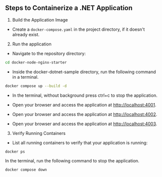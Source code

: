 ## Steps to Containerize a .NET Application

1. Build the Application Image

- Create a `docker-compose.yaml` in the project directory, if it doesn't already exist.

2. Run the application

- Navigate to the repository directory:

```bash
cd docker-node-nginx-starter
```

- Inside the docker-dotnet-sample directory, run the following command in a terminal.

```bash
docker compose up --build -d
```
- In the terminal, without background press ctrl+c to stop the application.

- Open your browser and access the application at [http://localhost:4001](http://localhost:4001).
- Open your browser and access the application at [http://localhost:4002](http://localhost:4002).
- Open your browser and access the application at [http://localhost:4003](http://localhost:4003).

3. Verify Running Containers

- List all running containers to verify that your application is running:

```bash
docker ps
```

In the terminal, run the following command to stop the application.

```bash
docker compose down
```
